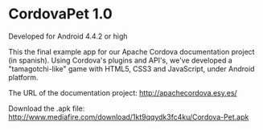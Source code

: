 CordovaPet 1.0
==============

Developed for Android 4.4.2 or high

This the final example app for our Apache Cordova documentation project (in spanish).
Using Cordova's plugins and API's, we've developed a "tamagotchi-like" game with HTML5, CSS3 and JavaScript, under Android platform.

The URL of the documentation project:
http://apachecordova.esy.es/

Download the .apk file:
http://www.mediafire.com/download/1kt9qqydk3fc4ku/Cordova-Pet.apk
